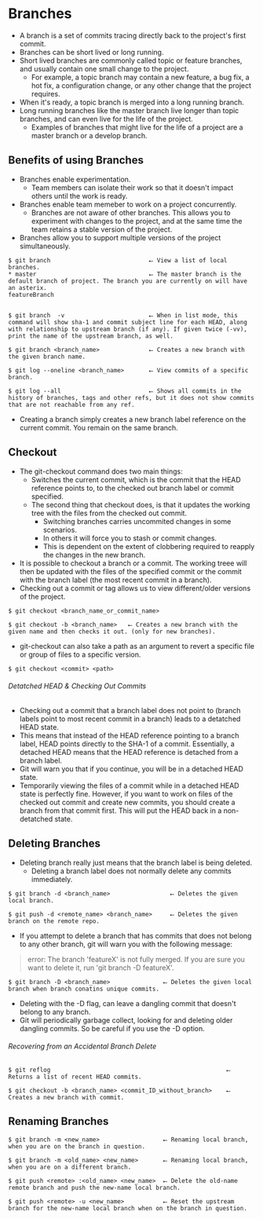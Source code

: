 # Branches

* A branch is a set of commits tracing directly back to the project's first commit.
* Branches can be short lived or long running. 
* Short lived branches are commonly called topic or feature branches, and usually contain one small change to the project. 
  - For example, a topic branch may contain a new feature, a bug fix, a hot fix, a configuration change, or any other change that the project requires. 
* When it's ready, a topic branch is merged into a long running branch. 
* Long running branches like the master branch live longer than topic branches, and can even live for the life of the project.
  - Examples of branches that might live for the life of a project are a master branch or a develop branch. 

## Benefits of using Branches

* Branches enable experimentation. 
  - Team members can isolate their work so that it doesn't impact others until the work is ready.
* Branches enable team memeber to work on a project concurrently.   
   - Branches are not aware of other branches. This allows you to experiment with changes to the project, and at the same time the team retains a stable version of the project.
* Branches allow you to support multiple versions of the project simultaneously.   

~~~
$ git branch                            ⭠ View a list of local branches.
* master                                ⭠ The master branch is the default branch of project. The branch you are currently on will have an asterix.
featureBranch


$ git branch  -v                        ⭠ When in list mode, this command will show sha-1 and commit subject line for each HEAD, along with relationship to upstream branch (if any). If given twice (-vv), print the name of the upstream branch, as well.

$ git branch <branch_name>              ⭠ Creates a new branch with the given branch name.   

$ git log --oneline <branch_name>       ⭠ View commits of a specific branch.

$ git log --all                         ⭠ Shows all commits in the history of branches, tags and other refs, but it does not show commits that are not reachable from any ref.
~~~
* Creating a branch simply creates a new branch label reference on the current commit. You remain on the same branch. 

## Checkout

* The git-checkout command does two main things: 
  - Switches the current commit, which is the commit that the HEAD reference points to, to the checked out branch label or commit specified.
  - The second thing that checkout does, is that it updates the working tree with the files from the checked out commit. 
    - Switching branches carries uncommited changes in some scenarios. 
    - In others it will force you to stash or commit changes. 
    - This is dependent on the extent of clobbering required to reapply the changes in the new branch. 
* It is possible to checkout a branch or a commit. The working treee will then be updated with the files of the specified commit or the commit with the branch label (the most recent commit in a branch).
* Checking out a commit or tag allows us to view different/older versions of the project.
~~~
$ git checkout <branch_name_or_commit_name>        
~~~

~~~
$ git checkout -b <branch_name>   ⭠ Creates a new branch with the given name and then checks it out. (only for new branches).
~~~

* git-checkout can also take a path as an argument to revert a specific file or group of files to a specific version.

~~~
$ git checkout <commit> <path>
~~~
###### Detatched HEAD & Checking Out Commits
* Checking out a commit that a branch label does not point to (branch labels point to most recent commit in a branch) leads to a detatched HEAD state. 
* This means that instead of the HEAD reference pointing to a branch label, HEAD points directly to the SHA-1 of a commit. Essentially, a detached HEAD means that the HEAD reference is detached from a branch label. 
*  Git will warn you that if you continue, you will be in a detached HEAD state.
*  Temporarily viewing the files of a commit while in a detached HEAD state is perfectly fine. However, if you want to work on files of the checked out commit and create new commits, you should create a branch from that commit first. This will put the HEAD back in a non-detatched state. 

## Deleting Branches

* Deleting  branch really just means that the branch label is being deleted.
  - Deleting a branch label does not normally delete any commits immediately.
  
~~~
$ git branch -d <branch_name>                 ⭠ Deletes the given local branch. 

$ git push -d <remote_name> <branch_name>     ⭠ Deletes the given branch on the remote repo.

~~~

* If you attempt to delete a branch that has commits that does not belong to any other branch, git will warn you with the following message: 

> error: The branch 'featureX' is not fully merged.
If you are sure you want to delete it, run 'git branch -D featureX'.

~~~
$ git branch -D <branch_name>               ⭠ Deletes the given local branch when branch conatins unique commits.  
~~~

* Deleting with the -D flag, can leave a dangling commit that doesn't belong to any branch. 
* Git will periodically garbage collect, looking for and deleting older dangling commits. So be careful if you use the -D option.

###### Recovering from an Accidental Branch Delete

~~~
$ git reflog                                                  ⭠ Returns a list of recent HEAD commits. 

$ git checkout -b <branch_name> <commit_ID_without_branch>    ⭠ Creates a new branch with commit. 
~~~

## Renaming Branches

~~~
$ git branch -m <new_name>                  ⭠ Renaming local branch, when you are on the branch in question.

$ git branch -m <old_name> <new_name>       ⭠ Renaming local branch, when you are on a different branch.

$ git push <remote> :<old_name> <new_name>  ⭠ Delete the old-name remote branch and push the new-name local branch.

$ git push <remote> -u <new_name>           ⭠ Reset the upstream branch for the new-name local branch when on the branch in question.

~~~
